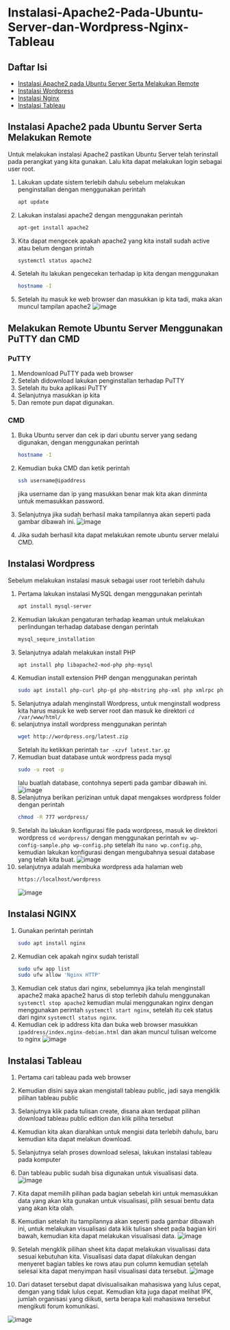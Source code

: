 # Instalasi-Apache2-Pada-Ubuntu-Server-dan-Wordpress-Nginx-Tableau

## Daftar Isi
- [Instalasi Apache2 pada Ubuntu Server Serta Melakukan Remote](#Instalasi-Apache2-pada-Ubuntu-Server-Serta-Melakukan-Remote)
- [Instalasi Wordpress](#Instalasi-Wordpress)
- [Instalasi Nginx](#Instalasi-Nginx)
- [Instalasi Tableau](#Instalasi-Tableau)
  
## Instalasi Apache2 pada Ubuntu Server Serta Melakukan Remote
Untuk melakukan instalasi Apache2 pastikan Ubuntu Server telah terinstall pada perangkat yang kita gunakan. Lalu kita dapat melakukan login sebagai user root.

1. Lakukan update sistem terlebih dahulu sebelum melakukan penginstallan dengan menggunakan perintah
   ```bash
   apt update
   ```
2. Lakukan instalasi apache2 dengan menggunakan perintah
   ```bash
   apt-get install apache2
   ```
3. Kita dapat mengecek apakah apache2 yang kita install sudah active atau belum dengan printah
   ```bash
   systemctl status apache2
   ```
4. Setelah itu lakukan pengecekan terhadap ip kita dengan menggunakan
   ```bash
   hostname -I
   ```
5. Setelah itu masuk ke web browser dan masukkan ip kita tadi, maka akan muncul tampilan apache2
   ![image](https://github.com/tsazaah/Instalasi-Apache2-Pada-Ubuntu-Server-dan-Wordpress-Nginx-Tableau/assets/150001965/ef056079-bcd3-4d12-b8c8-c00d9b37bbcd)

## Melakukan Remote Ubuntu Server Menggunakan PuTTY dan CMD
### PuTTY
1. Mendownload PuTTY pada web browser
2. Setelah didownload lakukan penginstallan terhadap PuTTY
3. Setelah itu buka aplikasi PuTTY
4. Selanjutnya masukkan ip kita
5. Dan remote pun dapat digunakan.

### CMD
1. Buka Ubuntu server dan cek ip dari ubuntu server yang sedang digunakan, dengan menggunakan perintah
   ```bash
   hostname -I
   ```
3. Kemudian buka CMD dan ketik perintah
   ```bash
   ssh username@ipaddress
   ```
   jika username dan ip yang masukkan benar mak kita akan dinminta untuk memasukkan password. 
4. Selanjutnya jika sudah berhasil maka tampilannya akan seperti pada gambar dibawah ini.
   ![image](https://github.com/tsazaah/Instalasi-Apache2-Pada-Ubuntu-Server-dan-Wordpress-Nginx-Tableau/assets/150001965/ed8a51f9-32d6-45a2-83f3-a36bf73fe3e3)

6. Jika sudah berhasil kita dapat melakukan remote ubuntu server melalui CMD.

## Instalasi Wordpress
Sebelum melakukan instalasi masuk sebagai user root terlebih dahulu

1. Pertama lakukan instalasi MySQL dengan menggunakan perintah
   ```bash
   apt install mysql-server
   ```
2. Kemudian lakukan pengaturan terhadap keaman untuk melakukan perlindungan terhadap database dengan perintah
   ```bash
   mysql_sequre_installation
   ```
3. Selanjutnya adalah melakukan install PHP
   ```bash
   apt install php libapache2-mod-php php-mysql
   ```
4. Kemudian install extension PHP dengan menggunakan perintah
   ```bash
   sudo apt install php-curl php-gd php-mbstring php-xml php xmlrpc php-soap php-intl php-zip.
   ```
5. Selanjutnya adalah menginstall Wordpress, untuk menginstall wodpress kita harus masuk ke web server root dan masuk ke direktori `cd /var/www/html/`
6. selanjutnya install wordpress menggunakan perintah
   ```bash
   wget http://wordpress.org/latest.zip
   ```
   Setelah itu ketikkan perintah `tar -xzvf latest.tar.gz`
7. Kemudian buat database untuk wordpress pada mysql
   ```bash
   sudo -u root -p
   ```
   lalu buatlah database, contohnya seperti pada gambar dibawah ini.
   ![image](https://github.com/tsazaah/Instalasi-Apache2-Pada-Ubuntu-Server-dan-Wordpress-Nginx-Tableau/assets/150001965/21293681-9dea-431c-87e3-ad8ab9cec116)
8. Selanjutnya berikan perizinan untuk dapat mengakses wordpress folder dengan perintah
   ```bash
   chmod -R 777 wordpress/
   ```
9. Setelah itu lakukan konfigurasi file pada wordpress, masuk ke direktori wordpress `cd wordpress/` dengan menggunakan perintah `mv wp- config-sample.php wp-config.php` setelah itu `nano wp.config.php`, kemudian lakukan konfigurasi dengan mengubahnya sesuai database yang telah kita buat.
    ![image](https://github.com/tsazaah/Instalasi-Apache2-Pada-Ubuntu-Server-dan-Wordpress-Nginx-Tableau/assets/150001965/b0df0afa-f177-499e-8605-1997ed1ac1df)
10. selanjutnya adalah membuka wordpress ada halaman web
    ```bash
    https://localhost/wordpress
    ```
    ![image](https://github.com/tsazaah/Instalasi-Apache2-Pada-Ubuntu-Server-dan-Wordpress-Nginx-Tableau/assets/150001965/491ce837-617e-44c2-93b4-12bb2ad3665f)

## Instalasi NGINX

1. Gunakan perintah perintah
   ```bash
   sudo apt install nginx
   ```
2. Kemudian cek apakah nginx sudah teristall
   ```bash
   sudo ufw app list
   sudo ufw allow 'Nginx HTTP'
   ```
4. Kemudian cek status dari nginx, sebelumnya jika telah menginstall apache2 maka apache2 harus di stop terlebih dahulu menggunakan `systemctl stop apache2` kemudian mulai menggunakan nginx dengan menggunakan perintah `systemctl start nginx`, setelah itu cek status dari nginx `systemctl status nginx`.
5. Kemudian cek ip address kita dan buka web browser masukkan `ipaddress/index.nginx-debian.html` dan akan muncul tulisan welcome to nginx
   ![image](https://github.com/tsazaah/Instalasi-Apache2-Pada-Ubuntu-Server-dan-Wordpress-Nginx-Tableau/assets/150001965/6884f96d-842c-4ed4-ae91-66da8660ae56)

## Instalasi Tableau

1. Pertama cari tableau pada web browser
2. Kemudian disini saya akan mengistall tableau public, jadi saya mengklik pilihan tableau public
3. Selanjutnya klik pada tulisan create, disana akan terdapat pilihan download tableau public edition dan klik piliha tersebut
4. Kemudian kita akan diarahkan untuk mengisi data terlebih dahulu, baru kemudian kita dapat melakun download.
5. Selanjutnya selah proses download selesai, lakukan instalasi tableau pada komputer
6. Dan tableau public sudah bisa digunakan untuk visualisasi data.
   ![image](https://github.com/tsazaah/Instalasi-Apache2-Pada-Ubuntu-Server-dan-Wordpress-Nginx-Tableau/assets/150001965/38c28a4b-2d35-45c6-9d97-5ea263e8e2d4)
7. Kita dapat memilih pilihan pada bagian sebelah kiri untuk memasukkan data yang akan kita gunakan untuk visualisasi, pilih sesuai bentu data yang akan kita olah.
8. Kemudian setelah itu tampilannya akan seperti pada gambar dibawah ini, untuk
melakukan visualisasi data klik tulisan sheet pada bagian kiri bawah, kemudian kita dapat melakukan visualisasi data.
  ![image](https://github.com/tsazaah/Instalasi-Apache2-Pada-Ubuntu-Server-dan-Wordpress-Nginx-Tableau/assets/150001965/fb3ba91c-4231-4625-a748-49cd70ff5af6)
9. Setelah mengklik pilihan sheet kita dapat melakukan visualisasi data sesuai kebutuhan kita. Visualisasi data dapat dilakukan dengan menyeret bagian tables ke rows atau pun column kemudian setelah selesai kita dapat menyimpan hasil visualisasi data tersebut.
   ![image](https://github.com/tsazaah/Instalasi-Apache2-Pada-Ubuntu-Server-dan-Wordpress-Nginx-Tableau/assets/150001965/41e23a28-2714-48f3-8895-adcc2ec71600)

10. Dari dataset tersebut dapat divisualisaikan mahasiswa yang lulus cepat, dengan yang tidak lulus cepat. Kemudian kita juga dapat melihat IPK, jumlah organisasi yang diikuti, serta berapa kali mahasiswa tersebut mengikuti forum komunikasi.
    
  ![image](https://github.com/tsazaah/Instalasi-Apache2-Pada-Ubuntu-Server-dan-Wordpress-Nginx-Tableau/assets/150001965/52a7e3dc-48d7-49d3-a668-99d572a50c75)






 


